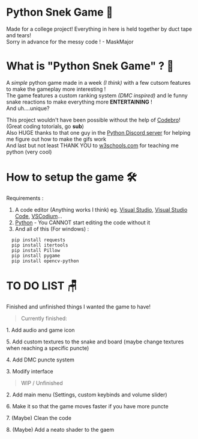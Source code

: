 # Python Snek Game :snake:
Made for a college project! Everything in here is held together by duct tape and tears!  
Sorry in advance for the messy code ! - MaskMajor

# What is "Python Snek Game" ? :thinking:
  A *simple* python game made in a week *(I think)* with a few cutsom features to make the gameplay more interesting !  
The game features a custom ranking system *(DMC inspired)* and le funny snake reactions to make everything more **ENTERTAINING** !  
And uh....unique? 

This project wouldn't have been possible without the help of [Codebro](https://www.youtube.com/watch?v=bfRwxS5d0SI&t=1s)! (Great coding totorials, go **sub**)  
Also HUGE thanks to that one guy in the [Python Discord server](https://discord.gg/python) for helping me figure out how to make the gifs work  
And last but not least THANK YOU to [w3schools.com](https://www.w3schools.com/python/default.asp) for teaching me python (very cool)

# How to setup the game :hammer_and_wrench:
Requirements : 
1) A code editor (Anything works I think) eg. [Visual Studio](https://visualstudio.microsoft.com/), [Visual Studio Code](https://visualstudio.microsoft.com/), [VSCodium](https://vscodium.com/)...
2) [Python](https://www.python.org/) - You CANNOT start editing the code without it
3) And all of this (For windows) :
```
  pip install requests
  pip install itertools
  pip install Pillow
  pip install pygame
  pip install opencv-python
```

# TO DO LIST :chair:
Finished and unfinished things I wanted the game to have!

> Currently finished:
<p>1. Add audio and game icon
<p>5. Add custom textures to the snake and board (maybe change textures when reaching a specific puncte)
<p>4. Add DMC puncte system
<p>3. Modify interface
  
> WIP / Unfinished
<p>2. Add main menu (Settings, custom keybinds and volume slider)
<p>6. Make it so that the game moves faster if you have more puncte
<p>7. (Maybe) Clean the code
<p>8. (Maybe) Add a neato shader to the gaem

